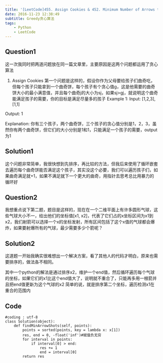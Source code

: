 ```yaml
---
title: '[LeetCode]455. Assign Cookies & 452. Minimum Number of Arrows to Burst Balloons'
date: 2016-11-23 12:38:49
subtitle: Greedy贪心算法
tags:
    - Python
    - LeetCode
---
```

## Question1

这一次我同时把两道问题放在同一篇文章里，主要原因是这两个问题都运用了贪心算法

1. Assign Cookies
第一个问题是这样的，假设你作为父母要给孩子们曲奇吃，但每个孩子只能拿到一个曲奇饼，每个孩子有个贪心值g，这是他需要的曲奇饼大小的最小满意值，并且每个曲奇j的大小为sj，如果sj>gj，就说明这个曲奇能满足孩子的需要，你的目标是满足尽量多的孩子
Example 1:
Input: [1,2,3], [1,1]

Output: 1

Explanation: 你有三个孩子，两个曲奇饼，三个孩子的贪心值分别是1，2，3，虽然你有两个曲奇饼，但它们的大小分别是1和1，只能满足一个孩子的需要，output为1

## Solution1
这个问题非常简单，我很快想到先排序，再比较的方法，但我后来使用了循环嵌套去遍历每个曲奇饼能否满足这个孩子，其实没这个必要，我们可以遍历孩子们，如果曲奇满足就+1，如果不满足就下一个更大的曲奇，用指针去思考总比用暴力的循环好

## Question2
我想重点说下第二题，题目是这样的，现在在一个二维平面上有许多圆形气球，这些气球大小不一，给出他们的坐标值[x1, x2]，代表了它们占的x坐标区间为x1到x2，我们射箭可以选择一个x的坐标发射，所有区间包括了这个x值的气球都会爆炸，如果要射爆所有的气球，最少需要多少个箭呢？

## Solution2
这道题一开始我确实很难想出一个解决方案，看了其他人的代码才明白，原来也需要排序的，做法各不相同。

其中一个python的解法是通过排序x2，维护一个end值，然后循环遍历每个气球的坐标，如果它们的x1比这个end值大了，说明就不重合了，只能再多用一根箭并且把end值更新为这个气球的x2
简单的说，就是排序第二个坐标，遍历检测x1在重合的范围内

## Code
```
#coding : utf-8
class Solution(object):
    def findMinArrowShots(self, points):
        points = sorted(points, key = lambda x: x[1])
        res, end = 0, -float('inf')#赋值负无穷
        for interval in points:
            if interval[0] > end:
                res += 1
                end = interval[0]
        return res
```

